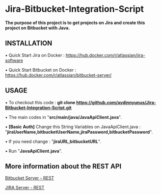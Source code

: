 # Jira-Bitbucket-Integration-Script

**The purpose of this project is to get projects on Jira and create this project on Bitbucket with Java.**

## INSTALLATION

• Quick Start Jira on Docker : https://hub.docker.com/r/atlassian/jira-software

• Quick Start Bitbucket on Docker : https://hub.docker.com/r/atlassian/bitbucket-server/

## USAGE

• To checkout this code : **git clone https://github.com/aydinnyunus/Jira-Bitbucket-Integration-Script.git**

• The main codes in "**src/main/java/JavaApiClient.java**".

• **[Basic Auth]** Change this String Variables on JavaApiClient.java : 
"**jiraUserName,bitbucketUserName,jiraPassword,bitbucketPassword**".

• If you need change : "**jiraURL,bitbucketURL**".

• Run "**JavaApiClient.java**".

## More information about the REST API

[Bitbucket Server - REST](https://docs.atlassian.com/bitbucket-server/rest/7.0.0/bitbucket-rest.html)

[JIRA Server - REST ](https://docs.atlassian.com/software/jira/docs/api/REST/7.6.1/)











